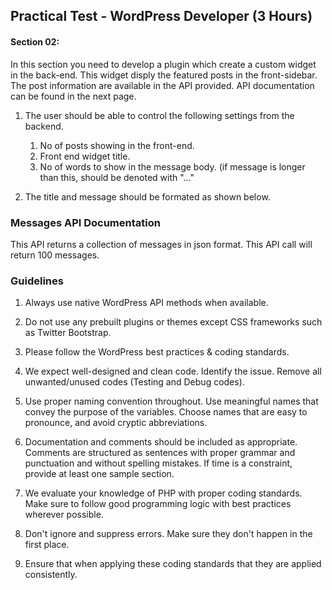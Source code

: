 ## Practical Test - WordPress Developer (3 Hours)

#### Section 02:

In this section you need to develop a plugin which create a custom widget in the back-end. This widget disply the featured posts in the front-sidebar. The post information are available in the API provided. API documentation can be found in the next page. 

1. The user should be able to control the following settings from the backend.
    1. No of posts showing in the front-end.
    2. Front end widget title.
    3. No of words to show in the message body. (if message is longer than this, should be denoted with "..."

2. The title and message should be formated as shown below.

### Messages API Documentation

This API returns a collection of messages in json format. This API call will return 100 messages.

### Guidelines

1. Always use native WordPress API methods when available.

2. Do not use any prebuilt plugins or themes except CSS frameworks such as Twitter Bootstrap.

3. Please follow the WordPress best practices & coding standards.

4. We expect well-designed and clean code. Identify the issue. Remove all unwanted/unused codes (Testing and Debug codes).

5. Use proper naming convention throughout. Use meaningful names that convey the purpose of the variables. Choose names that are easy to pronounce, and avoid cryptic abbreviations.

6. Documentation and comments should be included as appropriate. Comments are structured as sentences with proper grammar and punctuation and without spelling mistakes. If time is a constraint, provide at least one sample section.

7. We evaluate your knowledge of PHP with proper coding standards. Make sure to follow good programming logic with best practices wherever possible.

8. Don't ignore and suppress errors. Make sure they don't happen in the first place.

9. Ensure that when applying these coding standards that they are applied consistently.

